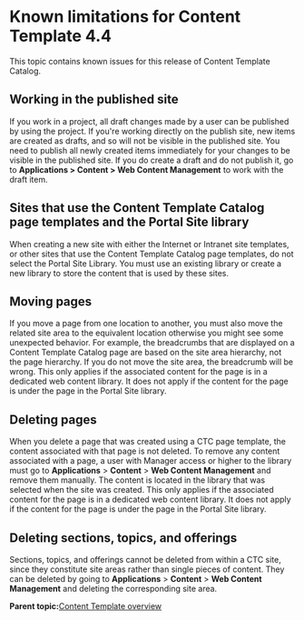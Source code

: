 # Known limitations for Content Template 4.4

This topic contains known issues for this release of Content Template Catalog.

## Working in the published site

If you work in a project, all draft changes made by a user can be published by using the project. If you're working directly on the publish site, new items are created as drafts, and so will not be visible in the published site. You need to publish all newly created items immediately for your changes to be visible in the published site. If you do create a draft and do not publish it, go to **Applications \> Content \> Web Content Management** to work with the draft item.

## Sites that use the Content Template Catalog page templates and the Portal Site library

When creating a new site with either the Internet or Intranet site templates, or other sites that use the Content Template Catalog page templates, do not select the Portal Site Library. You must use an existing library or create a new library to store the content that is used by these sites.

## Moving pages

If you move a page from one location to another, you must also move the related site area to the equivalent location otherwise you might see some unexpected behavior. For example, the breadcrumbs that are displayed on a Content Template Catalog page are based on the site area hierarchy, not the page hierarchy. If you do not move the site area, the breadcrumb will be wrong. This only applies if the associated content for the page is in a dedicated web content library. It does not apply if the content for the page is under the page in the Portal Site library.

## Deleting pages

When you delete a page that was created using a CTC page template, the content associated with that page is not deleted. To remove any content associated with a page, a user with Manager access or higher to the library must go to **Applications** \> **Content** \> **Web Content Management** and remove them manually. The content is located in the library that was selected when the site was created. This only applies if the associated content for the page is in a dedicated web content library. It does not apply if the content for the page is under the page in the Portal Site library.

## Deleting sections, topics, and offerings

Sections, topics, and offerings cannot be deleted from within a CTC site, since they constitute site areas rather than single pieces of content. They can be deleted by going to **Applications** \> **Content** \> **Web Content Management** and deleting the corresponding site area.

**Parent topic:**[Content Template overview](../ctc/ctc_overview.md)

